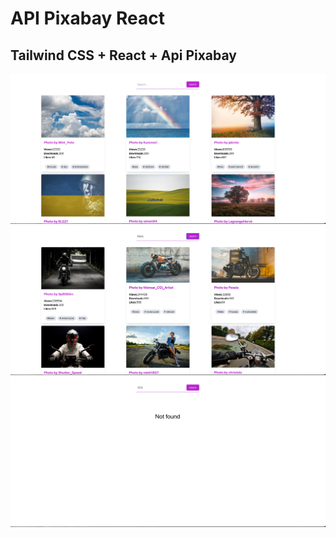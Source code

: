 # API Pixabay React 

## Tailwind CSS + React + Api Pixabay

![logo](1.png)
![logo](2.png)
![logo](3.png)
